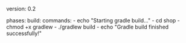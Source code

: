 version: 0.2

phases:
  build:
    commands:
      - echo "Starting gradle build..."
      - cd shop
      - chmod +x gradlew
      - ./gradlew build
      - echo "Gradle build finished successfully!"